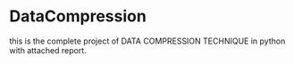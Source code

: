 # DataCompression
this is the complete project of DATA COMPRESSION TECHNIQUE in python with attached report.
